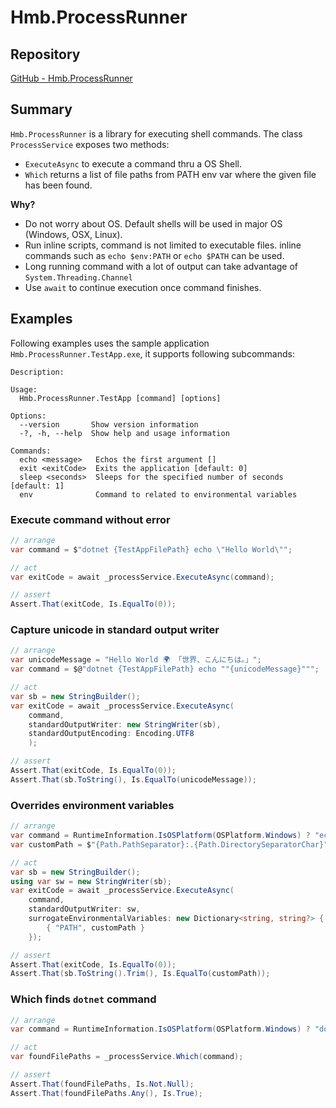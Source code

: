 # Hmb.ProcessRunner

## Repository

[GitHub - Hmb.ProcessRunner](https://github.com/hmadrigal/Hmb.ProcessRunner)

## Summary

`Hmb.ProcessRunner` is a library for executing shell commands. The class `ProcessService` exposes two methods:

- `ExecuteAsync` to execute a command thru a OS Shell.
- `Which` returns a list of file paths from PATH env var where the given file has been found.

**Why?**

- Do not worry about OS. Default shells will be used in major OS (Windows, OSX, Linux).
- Run inline scripts, command is not limited to executable files. inline commands such as `echo $env:PATH` or `echo $PATH` can be used.
- Long running command with a lot of output can take advantage of `System.Threading.Channel`
- Use `await` to continue execution once command finishes.


## Examples

Following examples uses the sample application `Hmb.ProcessRunner.TestApp.exe`, it supports following subcommands:

```
Description:

Usage:
  Hmb.ProcessRunner.TestApp [command] [options]

Options:
  --version       Show version information
  -?, -h, --help  Show help and usage information

Commands:
  echo <message>   Echos the first argument []
  exit <exitCode>  Exits the application [default: 0]
  sleep <seconds>  Sleeps for the specified number of seconds [default: 1]
  env              Command to related to environmental variables
```

### Execute command without error

```csharp
// arrange
var command = $"dotnet {TestAppFilePath} echo \"Hello World\"";

// act
var exitCode = await _processService.ExecuteAsync(command);

// assert
Assert.That(exitCode, Is.EqualTo(0));
```

### Capture unicode in standard output writer

```csharp
// arrange
var unicodeMessage = "Hello World 🌍 「世界、こんにちは。」";
var command = $@"dotnet {TestAppFilePath} echo ""{unicodeMessage}""";

// act
var sb = new StringBuilder();
var exitCode = await _processService.ExecuteAsync(
    command,
    standardOutputWriter: new StringWriter(sb),
    standardOutputEncoding: Encoding.UTF8
    );

// assert
Assert.That(exitCode, Is.EqualTo(0));
Assert.That(sb.ToString(), Is.EqualTo(unicodeMessage));
```

### Overrides environment variables
```csharp
// arrange
var command = RuntimeInformation.IsOSPlatform(OSPlatform.Windows) ? "echo $env:PATH" : "echo $PATH";
var customPath = $"{Path.PathSeparator}:.{Path.DirectorySeparatorChar}";

// act
var sb = new StringBuilder();
using var sw = new StringWriter(sb);
var exitCode = await _processService.ExecuteAsync(
    command,
    standardOutputWriter: sw,
    surrogateEnvironmentalVariables: new Dictionary<string, string?> {
        { "PATH", customPath }
    });

// assert
Assert.That(exitCode, Is.EqualTo(0));
Assert.That(sb.ToString().Trim(), Is.EqualTo(customPath));
```

### Which finds `dotnet` command
```csharp
// arrange
var command = RuntimeInformation.IsOSPlatform(OSPlatform.Windows) ? "dotnet.exe" : "dotnet";

// act
var foundFilePaths = _processService.Which(command);

// assert
Assert.That(foundFilePaths, Is.Not.Null);
Assert.That(foundFilePaths.Any(), Is.True);
```